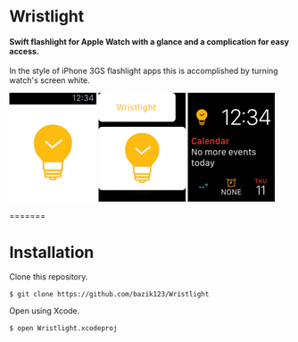 Wristlight
==========

#### Swift flashlight for Apple Watch with a glance and a complication for easy access.

In the style of iPhone 3GS flashlight apps this is accomplished by turning watch's screen white.

<img src="/github_images/app.png?raw=true" alt="application" width="156" height="195">
<img src="/github_images/glance.png?raw=true" alt="application" width="156" height="195">
<img src="/github_images/complication.png?raw=true" alt="application" width="156" height="195">

=======
# Installation
Clone this repository.
```shell
$ git clone https://github.com/bazik123/Wristlight
```

Open using Xcode.
```shell
$ open Wristlight.xcodeproj
```
